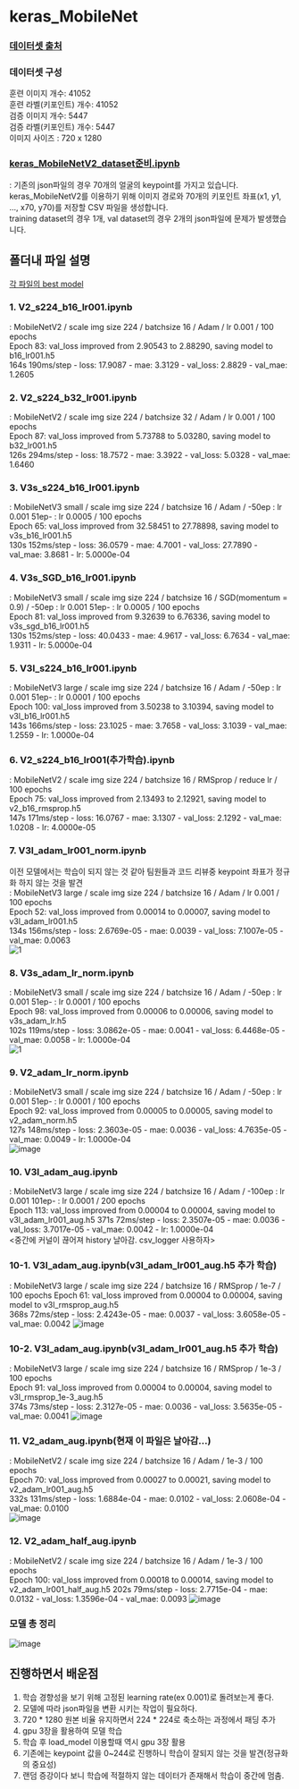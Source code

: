 # keras_MobileNet

### [데이터셋 출처](https://www.aihub.or.kr/aihubdata/data/view.do?currMenu=&topMenu=&aihubDataSe=data&dataSetSn=173)

### 데이터셋 구성
훈련 이미지 개수: 41052  
훈련 라벨(키포인트) 개수: 41052  
검증 이미지 개수: 5447  
검증 라벨(키포인트) 개수: 5447  
이미지 사이즈 : 720 x 1280

### [keras_MobileNetV2_dataset준비.ipynb](https://github.com/gjaischool/keras_MobileNetV2/blob/main/keras_MobileNetV2_dataset%EC%A4%80%EB%B9%84.ipynb)
: 기존의 json파일의 경우 70개의 얼굴의 keypoint를 가지고 있습니다. keras_MobileNetV2를 이용하기 위해 이미지 경로와 70개의 키포인트 좌표(x1, y1, ..., x70, y70)를 저장할 CSV 파일을 생성합니다.  
training dataset의 경우 1개, val dataset의 경우 2개의 json파일에 문제가 발생했습니다.

## 폴더내 파일 설명
[각 파일의 best model](https://drive.google.com/drive/folders/1K-WdH8WnHdSLzUm-ucGt8p5QEYICQ-pm)
### 1. V2_s224_b16_lr001.ipynb  
: MobileNetV2 / scale img size 224 / batchsize 16 / Adam / lr 0.001 / 100 epochs  
Epoch 83: val_loss improved from 2.90543 to 2.88290, saving model to b16_lr001.h5  
164s 190ms/step - loss: 17.9087 - mae: 3.3129 - val_loss: 2.8829 - val_mae: 1.2605

### 2. V2_s224_b32_lr001.ipynb  
: MobileNetV2 / scale img size 224 / batchsize 32 / Adam / lr 0.001 / 100 epochs  
Epoch 87: val_loss improved from 5.73788 to 5.03280, saving model to b32_lr001.h5  
126s 294ms/step - loss: 18.7572 - mae: 3.3922 - val_loss: 5.0328 - val_mae: 1.6460

### 3. V3s_s224_b16_lr001.ipynb  
: MobileNetV3 small / scale img size 224 / batchsize 16 / Adam / -50ep : lr 0.001 51ep- : lr 0.0005 / 100 epochs  
Epoch 65: val_loss improved from 32.58451 to 27.78898, saving model to v3s_b16_lr001.h5   
130s 152ms/step - loss: 36.0579 - mae: 4.7001 - val_loss: 27.7890 - val_mae: 3.8681 - lr: 5.0000e-04

### 4. V3s_SGD_b16_lr001.ipynb  
: MobileNetV3 small / scale img size 224 / batchsize 16 / SGD(momentum = 0.9) / -50ep : lr 0.001 51ep- : lr 0.0005 / 100 epochs   
Epoch 81: val_loss improved from 9.32639 to 6.76336, saving model to v3s_sgd_b16_lr001.h5  
130s 152ms/step - loss: 40.0433 - mae: 4.9617 - val_loss: 6.7634 - val_mae: 1.9311 - lr: 5.0000e-04

### 5. V3l_s224_b16_lr001.ipynb  
: MobileNetV3 large / scale img size 224 / batchsize 16 / Adam / -50ep : lr 0.001 51ep- : lr 0.0001 / 100 epochs   
Epoch 100: val_loss improved from 3.50238 to 3.10394, saving model to v3l_b16_lr001.h5  
143s 166ms/step - loss: 23.1025 - mae: 3.7658 - val_loss: 3.1039 - val_mae: 1.2559 - lr: 1.0000e-04

### 6. V2_s224_b16_lr001(추가학습).ipynb  
: MobileNetV2 / scale img size 224 / batchsize 16 / RMSprop / reduce lr / 100 epochs  
Epoch 75: val_loss improved from 2.13493 to 2.12921, saving model to v2_b16_rmsprop.h5   
147s 171ms/step - loss: 16.0767 - mae: 3.1307 - val_loss: 2.1292 - val_mae: 1.0208 - lr: 4.0000e-05

### 7. V3l_adam_lr001_norm.ipynb  
이전 모델에서는 학습이 되지 않는 것 같아 팀원들과 코드 리뷰중 keypoint 좌표가 정규화 하지 않는 것을 발견  
: MobileNetV3 large / scale img size 224 / batchsize 16 / Adam / lr 0.001 / 100 epochs  
Epoch 52: val_loss improved from 0.00014 to 0.00007, saving model to v3l_adam_lr001.h5   
134s 156ms/step - loss: 2.6769e-05 - mae: 0.0039 - val_loss: 7.1007e-05 - val_mae: 0.0063  
![1](https://github.com/user-attachments/assets/361171a3-51f9-41ea-b1e8-83caef7ea532)

### 8. V3s_adam_lr_norm.ipynb  
: MobileNetV3 small / scale img size 224 / batchsize 16 / Adam / -50ep : lr 0.001 51ep- : lr 0.0001 / 100 epochs  
Epoch 98: val_loss improved from 0.00006 to 0.00006, saving model to v3s_adam_lr.h5   
102s 119ms/step - loss: 3.0862e-05 - mae: 0.0041 - val_loss: 6.4468e-05 - val_mae: 0.0058 - lr: 1.0000e-04  
![1](https://github.com/user-attachments/assets/14d22431-1608-40f2-acb6-9e22f8d75c31)  

### 9. V2_adam_lr_norm.ipynb  
: MobileNetV3 small / scale img size 224 / batchsize 16 / Adam / -50ep : lr 0.001 51ep- : lr 0.0001 / 100 epochs  
Epoch 92: val_loss improved from 0.00005 to 0.00005, saving model to v2_adam_norm.h5   
127s 148ms/step - loss: 2.3603e-05 - mae: 0.0036 - val_loss: 4.7635e-05 - val_mae: 0.0049 - lr: 1.0000e-04  
![image](https://github.com/user-attachments/assets/3ef18a76-c12e-4db5-8be5-2266feeeb7dc)   

### 10. V3l_adam_aug.ipynb  
: MobileNetV3 large / scale img size 224 / batchsize 16 / Adam / -100ep : lr 0.001 101ep- : lr 0.0001 / 200 epochs  
Epoch 113: val_loss improved from 0.00004 to 0.00004, saving model to v3l_adam_lr001_aug.h5 
371s 72ms/step - loss: 2.3507e-05 - mae: 0.0036 - val_loss: 3.7017e-05 - val_mae: 0.0042 - lr: 1.0000e-04  
<중간에 커널이 끊어져 history 날아감. csv_logger 사용하자>  

### 10-1. V3l_adam_aug.ipynb(v3l_adam_lr001_aug.h5 추가 학습)
: MobileNetV3 large / scale img size 224 / batchsize 16 / RMSprop / 1e-7 / 100 epochs
 Epoch 61: val_loss improved from 0.00004 to 0.00004, saving model to v3l_rmsprop_aug.h5    
 368s 72ms/step - loss: 2.4243e-05 - mae: 0.0037 - val_loss: 3.6058e-05 - val_mae: 0.0042
![image](https://github.com/user-attachments/assets/e8fb06d0-c7ae-49d4-aeab-ca0fef5443e6)

### 10-2. V3l_adam_aug.ipynb(v3l_adam_lr001_aug.h5 추가 학습)  
: MobileNetV3 large / scale img size 224 / batchsize 16 / RMSprop / 1e-3 / 100 epochs  
Epoch 91: val_loss improved from 0.00004 to 0.00004, saving model to v3l_rmsprop_1e-3_aug.h5  
374s 73ms/step - loss: 2.3127e-05 - mae: 0.0036 - val_loss: 3.5635e-05 - val_mae: 0.0041 
![image](https://github.com/user-attachments/assets/d5100392-4a1d-468f-9077-aa29cccc2a75)  

### 11. V2_adam_aug.ipynb(현재 이 파일은 날아감...)
: MobileNetV2 / scale img size 224 / batchsize 16 / Adam / 1e-3 / 100 epochs  
Epoch 70: val_loss improved from 0.00027 to 0.00021, saving model to v2_adam_lr001_aug.h5   
332s 131ms/step - loss: 1.6884e-04 - mae: 0.0102 - val_loss: 2.0608e-04 - val_mae: 0.0100  
![image](https://github.com/user-attachments/assets/342aac8e-cc01-4541-b11c-f492cfa8c8b1)

### 12. V2_adam_half_aug.ipynb  
: MobileNetV2 / scale img size 224 / batchsize 16 / Adam / 1e-3 / 100 epochs   
Epoch 100: val_loss improved from 0.00018 to 0.00014, saving model to v2_adam_lr001_half_aug.h5 
202s 79ms/step - loss: 2.7715e-04 - mae: 0.0132 - val_loss: 1.3596e-04 - val_mae: 0.0093
![image](https://github.com/user-attachments/assets/256ec0a1-5a0e-45d9-99ba-5ceb958ad514)

### 모델 총 정리  
![image](https://github.com/user-attachments/assets/2b45ac0e-d0b9-4658-a6fd-d8fae2a081c7)

## 진행하면서 배운점
1. 학습 경향성을 보기 위해 고정된 learning rate(ex 0.001)로 돌려보는게 좋다.
2. 모델에 따라 json파일을 변환 시키는 작업이 필요하다.
3. 720 * 1280 원본 비율 유지하면서 224 * 224로 축소하는 과정에서 패딩 추가
4. gpu 3장을 활용하여 모델 학습
5. 학습 후 load_model 이용할때 역시 gpu 3장 활용
6. 기존에는 keypoint 값을 0~244로 진행하니 학습이 잘되지 않는 것을 발견(정규화의 중요성)
7. 랜덤 증강이다 보니 학습에 적절하지 않는 데이터가 존재해서 학습이 중간에 멈춤.
